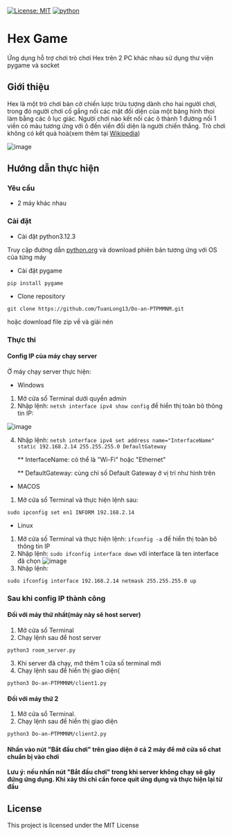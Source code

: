 [![License: MIT](https://img.shields.io/badge/License-MIT-yellow.svg)](https://opensource.org/licenses/MIT) [![python](https://img.shields.io/badge/Python-3.12-3776AB.svg?style=flat&logo=python&logoColor=white)](https://www.python.org)
# Hex Game

Ứng dụng hỗ trợ chơi trò chơi Hex trên 2 PC khác nhau sử dụng thư viện pygame và socket

## Giới thiệu

Hex là một trò chơi bàn cờ chiến lược trừu tượng dành cho hai người chơi, trong đó người chơi cố gắng nối các mặt đối diện của một bảng hình thoi làm bằng các ô lục giác.
Người chơi nào kết nối các ô thành 1 đường nối 1 viền có màu tương ứng với ô đến viền đối diện là người chiến thắng. Trò chơi không có kết quả hoà(xem thêm tại [Wikipedia](https://en.wikipedia.org/wiki/Hex_(board_game)))

![image](https://github.com/TuanLong13/Do-an-PTPMMNM/assets/117003006/f990bfb0-f0f5-446c-be58-8408c599f0f1)
## Hướng dẫn thực hiện

### Yêu cầu

* 2 máy khác nhau

### Cài đặt
* Cài đặt python3.12.3
  
Truy cập đường dẫn [python.org](https://www.python.org/downloads/release/python-3123/) và download phiên bản tương ứng với OS của từng máy

* Cài đặt pygame
```
pip install pygame
```
* Clone repository
```
git clone https://github.com/TuanLong13/Do-an-PTPMMNM.git
```
hoặc download file zip về và giải nén
### Thực thi

#### Config IP của máy chạy server
Ở máy chạy server thực hiện:
* Windows
1. Mở cửa sổ Terminal dưới quyền admin
2. Nhập lệnh: ```netsh interface ipv4 show config``` để hiển thị toàn bô thông tin IP:
   
![image](https://static1.howtogeekimages.com/wordpress/wp-content/uploads/2023/09/netsh-showing-ipv45-wifi.png)

4. Nhập lệnh: ```netsh interface ipv4 set address name="InterfaceName" static 192.168.2.14 255.255.255.0 DefaultGateway```
   
    ** InterfaceName: có thể là "Wi-Fi" hoặc "Ethernet"
   
    ** DefaultGateway: cùng chỉ số Default Gateway ở vị trí như hình trên
* MACOS
1. Mở cửa sổ Terminal và thực hiện lệnh sau:
```
sudo ipconfig set en1 INFORM 192.168.2.14
```
* Linux
1. Mở cửa số Terminal và thực hiện lệnh: ```ifconfig -a``` để hiển thị toàn bô thông tin IP
2. Nhập lệnh: ```sudo ifconfig interface down``` với interface là ten interface đã chọn
![image](https://linuxier.com/wp-content/uploads/2023/06/disabling-network-interface-1024x697.jpg)
3. Nhập lệnh:
```
sudo ifconfig interface 192.168.2.14 netmask 255.255.255.0 up
```

### Sau khi config IP thành công
#### Đối với máy thứ nhất(máy này sẽ host server)
  1. Mở cửa sổ Terminal
  2. Chạy lệnh sau để host server
```
python3 room_server.py
```
  3. Khi server đã chạy, mở thêm 1 cửa số terminal mới
  4. Chạy lệnh sau để hiển thị giao diện(
```
python3 Do-an-PTPMMNM/client1.py
```

#### Đối với máy thứ 2
  1. Mở cửa sổ Terminal.
  2. Chạy lệnh sau để hiển thị giao diện
```
python3 Do-an-PTPMMNM/client2.py
```
#### Nhấn vào nút "Bắt đầu chơi" trên giao diện ở cả 2 máy để mở cửa sổ chat chuẩn bị vào chơi
  
**Lưu ý: nếu nhấn nút "Bắt đầu chơi" trong khi server không chạy sẽ gây đứng ứng dụng. Khi xảy thì chỉ cần force quit ứng dụng và thực hiện lại từ đầu**

## License

This project is licensed under the MIT License
